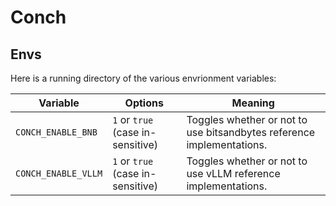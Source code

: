 # Conch

## Envs

Here is a running directory of the various envrionment variables:

| Variable | Options | Meaning |
| ---| ---| ---|
| `CONCH_ENABLE_BNB` | `1` or `true` (case in-sensitive) | Toggles whether or not to use bitsandbytes reference implementations. |
| `CONCH_ENABLE_VLLM` | `1` or `true` (case in-sensitive) | Toggles whether or not to use vLLM reference implementations. |
